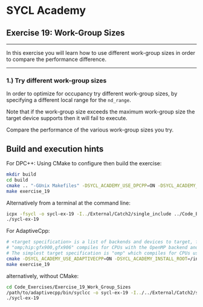 # SYCL Academy

## Exercise 19: Work-Group Sizes
---

In this exercise you will learn how to use different work-group sizes in order
to compare the performance difference.

---

### 1.) Try different work-group sizes

In order to optimize for occupancy try different work-group sizes, by specifying
a different local range for the `nd_range`.

Note that if the work-group size exceeds the maximum work-group size the target
device supports then it will fail to execute.

Compare the performance of the various work-group sizes you try.

## Build and execution hints

For DPC++:
Using CMake to configure then build the exercise:
```sh
mkdir build
cd build
cmake .. "-GUnix Makefiles" -DSYCL_ACADEMY_USE_DPCPP=ON -DSYCL_ACADEMY_ENABLE_SOLUTIONS=OFF -DCMAKE_C_COMPILER=icx -DCMAKE_CXX_COMPILER=icpx
make exercise_19
```
Alternatively from a terminal at the command line:
```sh
icpx -fsycl -o sycl-ex-19 -I../External/Catch2/single_include ../Code_Exercises/Exercise_19_Work_Group_Sizes/source.cpp
./sycl-ex-19
```

For AdaptiveCpp:
```sh
# <target specification> is a list of backends and devices to target, for example
# "omp;hip:gfx900,gfx906" compiles for CPUs with the OpenMP backend and for AMD Vega 10 (gfx900) and Vega 20 (gfx906) GPUs using the HIP backend.
# The simplest target specification is "omp" which compiles for CPUs using the OpenMP backend.
cmake -DSYCL_ACADEMY_USE_ADAPTIVECPP=ON -DSYCL_ACADEMY_INSTALL_ROOT=/insert/path/to/AdaptiveCpp -DADAPTIVECPP_TARGETS="<target specification>" ..
make exercise_19
```
alternatively, without CMake:
```sh
cd Code_Exercises/Exercise_19_Work_Group_Sizes
/path/to/adaptivecpp/bin/syclcc -o sycl-ex-19 -I../../External/Catch2/single_include --adaptivecpp-targets="<target specification>" source.cpp
./sycl-ex-19
```
